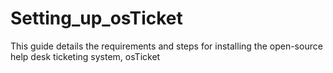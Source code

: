 # Setting_up_osTicket
This guide details the requirements and steps for installing the open-source help desk ticketing system, osTicket
